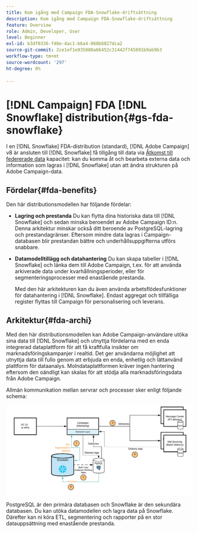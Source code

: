 ```yaml
---
title: Kom igång med Campaign FDA-Snowflake-driftsättning
description: Kom igång med Campaign FDA-Snowflake-driftsättning
feature: Overview
role: Admin, Developer, User
level: Beginner
exl-id: b3df0336-f40e-4ac1-b6a4-068b8827dca2
source-git-commit: 2ce1ef1e935080a66452c31442f745891b9ab9b3
workflow-type: tm+mt
source-wordcount: '297'
ht-degree: 0%

---
```


# [!DNL Campaign] FDA [!DNL Snowflake] distribution{#gs-fda-snowflake}

I en [!DNL Snowflake] FDA-distribution (standard), [!DNL Adobe Campaign] v8 är ansluten till [!DNL Snowflake] få tillgång till data via [Åtkomst till federerade data](../connect/fda.md) kapacitet: kan du komma åt och bearbeta externa data och information som lagras i [!DNL Snowflake] utan att ändra strukturen på Adobe Campaign-data.

## Fördelar{#fda-benefits}

Den här distributionsmodellen har följande fördelar:

* **Lagring och prestanda**
Du kan flytta dina historiska data till [!DNL Snowflake] och sedan minska beroendet av Adobe Campaign ID:n. Denna arkitektur minskar också ditt beroende av PostgreSQL-lagring och prestandagränser. Eftersom mindre data lagras i Campaign-databasen blir prestandan bättre och underhållsuppgifterna utförs snabbare.

* **Datamodelltillägg och datahantering**
Du kan skapa tabeller i [!DNL Snowflake] och länka dem till Adobe Campaign, t.ex. för att använda arkiverade data under kvarhållningsperioder, eller för segmenteringsprocesser med enastående prestanda.

   Med den här arkitekturen kan du även använda arbetsflödesfunktioner för datahantering i [!DNL Snowflake]. Endast aggregat och tillfälliga register flyttas till Campaign för personalisering och leverans.


## Arkitektur{#fda-archi}

Med den här distributionsmodellen kan Adobe Campaign-användare utöka sina data till [!DNL Snowflake] och utnyttja fördelarna med en enda integrerad dataplattform för att få kraftfulla insikter om marknadsföringskampanjer i realtid. Det ger användarna möjlighet att utnyttja data till fullo genom att erbjuda en enda, enhetlig och lättanvänd plattform för dataanalys. Molndataplattformen kräver ingen hantering eftersom den oändligt kan skalas för att stödja alla marknadsföringsdata från Adobe Campaign.

Allmän kommunikation mellan servrar och processer sker enligt följande schema:

![](assets/fda-architecture.png)

PostgreSQL är den primära databasen och Snowflake är den sekundära databasen. Du kan utöka datamodellen och lagra data på Snowflake. Därefter kan ni köra ETL, segmentering och rapporter på en stor datauppsättning med enastående prestanda.
